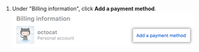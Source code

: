 1. Under "Billing information", click **Add a payment method**. ![Link for adding a payment method](/assets/images/help/billing/add-payment-method.png)
